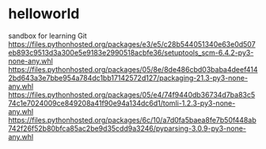 # helloworld
sandbox for learning Git
https://files.pythonhosted.org/packages/e3/e5/c28b544051340e63e0d507eb893c9513d3a300e5e9183e2990518acbfe36/setuptools_scm-6.4.2-py3-none-any.whl
https://files.pythonhosted.org/packages/05/8e/8de486cbd03baba4deef4142bd643a3e7bbe954a784dc1bb17142572d127/packaging-21.3-py3-none-any.whl
https://files.pythonhosted.org/packages/05/e4/74f9440db36734d7ba83c574c1e7024009ce849208a41f90e94a134dc6d1/tomli-1.2.3-py3-none-any.whl
https://files.pythonhosted.org/packages/6c/10/a7d0fa5baea8fe7b50f448ab742f26f52b80bfca85ac2be9d35cdd9a3246/pyparsing-3.0.9-py3-none-any.whl

